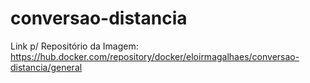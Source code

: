 # conversao-distancia

Link p/ Repositório da Imagem: https://hub.docker.com/repository/docker/eloirmagalhaes/conversao-distancia/general